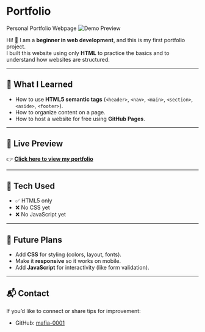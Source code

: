 # Portfolio
Personal Portfolio Webpage
![Demo Preview](preview.gif)

Hi! 👋 I am a **beginner in web development**, and this is my first portfolio project.  
I built this website using only **HTML** to practice the basics and to understand how websites are structured.

---

## 🚀 What I Learned
- How to use **HTML5 semantic tags** (`<header>`, `<nav>`, `<main>`, `<section>`, `<aside>`, `<footer>`).
- How to organize content on a page.
- How to host a website for free using **GitHub Pages**.

---

## 🔗 Live Preview
👉 [**Click here to view my portfolio**](https://mafia-0001.github.io/Portfolio/)  

---

## 📂 Tech Used
- ✅ HTML5 only  
- ❌ No CSS yet  
- ❌ No JavaScript yet  

---

## 🎯 Future Plans
- Add **CSS** for styling (colors, layout, fonts).  
- Make it **responsive** so it works on mobile.  
- Add **JavaScript** for interactivity (like form validation).  

---

## 📬 Contact
If you’d like to connect or share tips for improvement:  
- GitHub: [mafia-0001](https://github.com/mafia-0001)  
